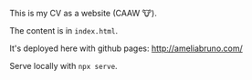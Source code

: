 This is my CV as a website (CAAW 🐮). 

The content is in `index.html`. 

It's deployed here with github pages: http://ameliabruno.com/

Serve locally with `npx serve`.
